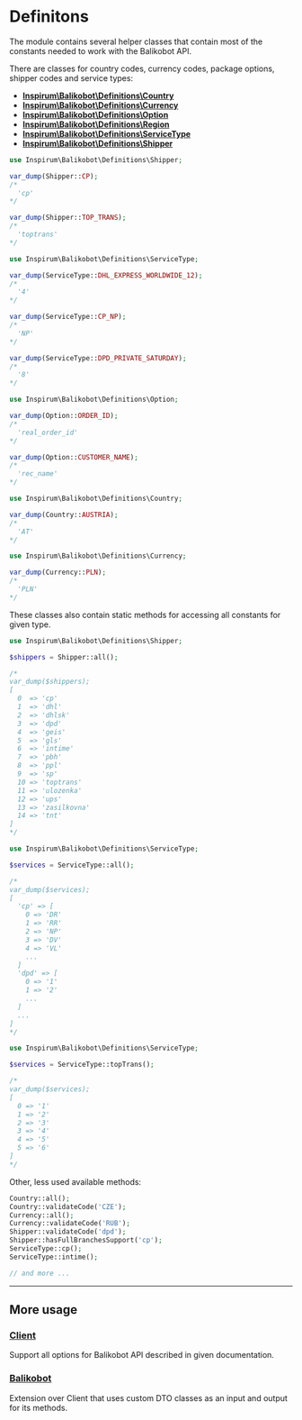 # Definitons

The module contains several helper classes that contain most of the constants needed to work with the Balikobot API.

There are classes for country codes, currency codes, package options, shipper codes and service types:

- [**Inspirum\Balikobot\Definitions\Country**](../src/Definitions/Country.php)
- [**Inspirum\Balikobot\Definitions\Currency**](../src/Definitions/Currency.php)
- [**Inspirum\Balikobot\Definitions\Option**](../src/Definitions/Option.php)
- [**Inspirum\Balikobot\Definitions\Region**](../src/Definitions/Region.php)
- [**Inspirum\Balikobot\Definitions\ServiceType**](../src/Definitions/ServiceType.php)
- [**Inspirum\Balikobot\Definitions\Shipper**](../src/Definitions/Shipper.php)

```php
use Inspirum\Balikobot\Definitions\Shipper;

var_dump(Shipper::CP);
/*
  'cp'
*/

var_dump(Shipper::TOP_TRANS);
/*
  'toptrans'
*/

```

```php
use Inspirum\Balikobot\Definitions\ServiceType;

var_dump(ServiceType::DHL_EXPRESS_WORLDWIDE_12);
/*
  '4'
*/

var_dump(ServiceType::CP_NP);
/*
  'NP'
*/

var_dump(ServiceType::DPD_PRIVATE_SATURDAY);
/*
  '8'
*/
```

```php
use Inspirum\Balikobot\Definitions\Option;

var_dump(Option::ORDER_ID);
/*
  'real_order_id'
*/

var_dump(Option::CUSTOMER_NAME);
/*
  'rec_name'
*/
```

```php
use Inspirum\Balikobot\Definitions\Country;

var_dump(Country::AUSTRIA);
/*
  'AT'
*/
```

```php
use Inspirum\Balikobot\Definitions\Currency;

var_dump(Currency::PLN);
/*
  'PLN'
*/
```

These classes also contain static methods for accessing all constants for given type.

```php
use Inspirum\Balikobot\Definitions\Shipper;

$shippers = Shipper::all();

/*
var_dump($shippers);
[
  0  => 'cp'
  1  => 'dhl'
  2  => 'dhlsk'
  3  => 'dpd'
  4  => 'geis'
  5  => 'gls'
  6  => 'intime'
  7  => 'pbh'
  8  => 'ppl'
  9  => 'sp'
  10 => 'toptrans'
  11 => 'ulozenka'
  12 => 'ups'
  13 => 'zasilkovna'
  14 => 'tnt'
]
*/
```


```php
use Inspirum\Balikobot\Definitions\ServiceType;

$services = ServiceType::all();

/*
var_dump($services);
[
  'cp' => [
    0 => 'DR'
    1 => 'RR'
    2 => 'NP'
    3 => 'DV'
    4 => 'VL'
    ...
  ]
  'dpd' => [
    0 => '1'
    1 => '2'
    ...
  ]
  ...
]
*/
```

```php
use Inspirum\Balikobot\Definitions\ServiceType;

$services = ServiceType::topTrans();

/*
var_dump($services);
[
  0 => '1'
  1 => '2'
  2 => '3'
  3 => '4'
  4 => '5'
  5 => '6'
]
*/
```

Other, less used available methods:

```php
Country::all();
Country::validateCode('CZE');
Currency::all();
Currency::validateCode('RUB');
Shipper::validateCode('dpd');
Shipper::hasFullBranchesSupport('cp');
ServiceType::cp();
ServiceType::intime();

// and more ...
```

***


## More usage


### [**Client**](./client.md)

Support all options for Balikobot API described in given documentation.


### [**Balikobot**](./balikobot.md)

Extension over Client that uses custom DTO classes as an input and output for its methods.
